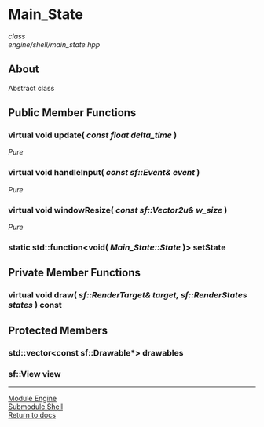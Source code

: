 # Main_State
*class*  
*engine/shell/main_state.hpp*

## About
Abstract class 

## Public Member Functions

### virtual void update( *const float delta_time* )
*Pure*

### virtual void handleInput( *const sf::Event& event* )
*Pure*

### virtual void windowResize( *const sf::Vector2u& w_size* )
*Pure*

### static std::function<void( *Main_State::State* )> setState

## Private Member Functions

### virtual void draw( *sf::RenderTarget& target, sf::RenderStates states* ) const

## Protected Members

### std::vector<const sf::Drawable\*> drawables

### sf::View view

---

[Module Engine](../engine.md)  
[Submodule Shell](shell.md)  
[Return to docs](../../docs.md)